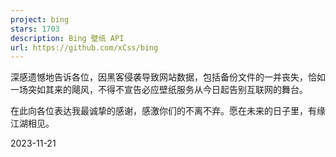 ```yaml
---
project: bing
stars: 1703
description: Bing 壁纸 API
url: https://github.com/xCss/bing
---
```


深感遗憾地告诉各位，因黑客侵袭导致网站数据，包括备份文件的一并丧失，恰如一场突如其来的飓风，不得不宣告必应壁纸服务从今日起告别互联网的舞台。  

在此向各位表达我最诚挚的感谢，感激你们的不离不弃。愿在未来的日子里，有缘江湖相见。  

2023-11-21
